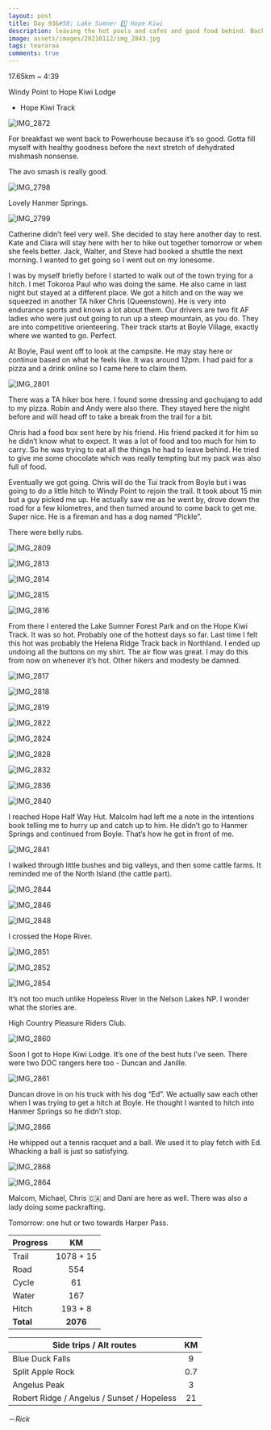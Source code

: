 ```yaml
---
layout: post
title: Day 93&#58; Lake Sumner 1️⃣ Hope Kiwi
description: leaving the hot pools and cafes and good food behind. Back on the trail in Lake Sumner Forest Park.  
image: assets/images/20210112/img_2843.jpg
tags: teararoa
comments: true
---
```


17.65km ~ 4:39

Windy Point to Hope Kiwi Lodge

- Hope Kiwi Track

![IMG_2872](/assets/images/20210112/img_2872.jpg)

For breakfast we went back to Powerhouse because it’s so good. Gotta fill myself with healthy goodness before the next stretch of dehydrated mishmash nonsense. 

The avo smash is really good. 

![IMG_2798](/assets/images/20210112/img_2798.jpg)

Lovely Hanmer Springs. 

![IMG_2799](/assets/images/20210112/img_2799.jpg)

Catherine didn’t feel very well. She decided to stay here another day to rest. Kate and Ciara will stay here with her to hike out together tomorrow or when she feels better. Jack, Walter, and Steve had booked a shuttle the next morning. I wanted to get going so I went out on my lonesome.

I was by myself briefly before I started to walk out of the town trying for a hitch. I met Tokoroa Paul who was doing the same. He also came in last night but stayed at a different place. We got a hitch and on the way we squeezed in another TA hiker Chris (Queenstown). He is very into endurance sports and knows a lot about them. Our drivers are two fit AF ladies who were just out going to run up a steep mountain, as you do. They are into competitive orienteering. Their track starts at Boyle Village, exactly where we wanted to go. Perfect.

At Boyle, Paul went off to look at the campsite. He may stay here or continue based on what he feels like. It was around 12pm. I had paid for a pizza and a drink online so I came here to claim them. 

![IMG_2801](/assets/images/20210112/img_2801.jpg)

There was a TA hiker box here. I found some dressing and gochujang to add to my pizza. Robin and Andy were also there. They stayed here the night before and will head off to take a break from the trail for a bit. 

Chris had a food box sent here by his friend. His friend packed it for him so he didn’t know what to expect. It was a lot of food and too much for him to carry. So he was trying to eat all the things he had to leave behind. He tried to give me some chocolate which was really tempting but my pack was also full of food. 

Eventually we got going. Chris will do the Tui track from
Boyle but i was going to do a little hitch to Windy Point to rejoin the trail. It took about 15 min but a guy picked me up. He actually saw me as he went by, drove down the road for a few kilometres, and then turned around to come back to get me. Super nice. He is a fireman and has a dog named “Pickle”.

There were belly rubs. 

![IMG_2809](/assets/images/20210112/img_2809.jpg)

![IMG_2813](/assets/images/20210112/img_2813.jpg)

![IMG_2814](/assets/images/20210112/img_2814.jpg)

![IMG_2815](/assets/images/20210112/img_2815.jpg)

![IMG_2816](/assets/images/20210112/img_2816.jpg)

From there I entered the Lake Sumner Forest Park and on the Hope Kiwi Track. It was so hot. Probably one of the hottest days so far. Last time I felt this hot was probably the Helena Ridge Track back in Northland. I ended up undoing all the buttons on my shirt. The air flow was great. I may do this from now on whenever it’s hot. Other hikers and modesty be damned. 

![IMG_2817](/assets/images/20210112/img_2817.jpg)

![IMG_2818](/assets/images/20210112/img_2818.jpg)

![IMG_2819](/assets/images/20210112/img_2819.jpg)

![IMG_2822](/assets/images/20210112/img_2822.jpg)

![IMG_2824](/assets/images/20210112/img_2824.jpg)

![IMG_2828](/assets/images/20210112/img_2828.jpg)

![IMG_2832](/assets/images/20210112/img_2832.jpg)

![IMG_2836](/assets/images/20210112/img_2836.jpg)

![IMG_2840](/assets/images/20210112/img_2840.jpg)

I reached Hope Half Way Hut. Malcolm had left me a note in the intentions book telling me to hurry up and catch up to him. He didn’t go to Hanmer Springs and continued from Boyle. That’s how he got in front of me. 

![IMG_2841](/assets/images/20210112/img_2841.jpg)

I walked through little bushes and big valleys, and then some cattle farms. It reminded me of the North Island (the cattle part). 

![IMG_2844](/assets/images/20210112/img_2844.jpg)

![IMG_2846](/assets/images/20210112/img_2846.jpg)

![IMG_2848](/assets/images/20210112/img_2848.jpg)

I crossed the Hope River. 

![IMG_2851](/assets/images/20210112/img_2851.jpg)

![IMG_2852](/assets/images/20210112/img_2852.jpg)

![IMG_2854](/assets/images/20210112/img_2854.jpg)

It’s not too much unlike Hopeless River in the Nelson Lakes NP. I wonder what the stories are. 

High Country Pleasure Riders Club.

![IMG_2860](/assets/images/20210112/img_2860.jpg)

Soon I got to Hope Kiwi Lodge. It’s one of the best huts I’ve seen. There were two DOC rangers here too - Duncan and Janille. 

![IMG_2861](/assets/images/20210112/img_2861.jpg)

Duncan drove in on his truck with his dog “Ed”. We actually saw each other when I was trying to get a hitch at Boyle. He thought I wanted to hitch into Hanmer Springs so he didn’t stop. 

![IMG_2866](/assets/images/20210112/img_2866.jpg)

He whipped out a tennis racquet and a ball. We used it to play fetch with Ed. Whacking a ball is just so satisfying. 

![IMG_2868](/assets/images/20210112/img_2868.jpg)

![IMG_2864](/assets/images/20210112/img_2864.jpg)

Malcom, Michael, Chris 🇨🇦 and Dani are here as well. There was also a lady doing some packrafting. 

Tomorrow: one hut or two towards Harper Pass. 

| Progress | KM |
| ---- |:----:|
| Trail | 1078 + 15 |
| Road | 554 |
| Cycle | 61 |
| Water | 167 |
| Hitch | 193 + 8 |
| **Total** | **2076** |

| Side trips / Alt routes | KM |
| ---- |:----:|
| Blue Duck Falls | 9 |
| Split Apple Rock | 0.7 |
| Angelus Peak | 3 |
| Robert Ridge / Angelus / Sunset / Hopeless | 21 |



－_Rick_